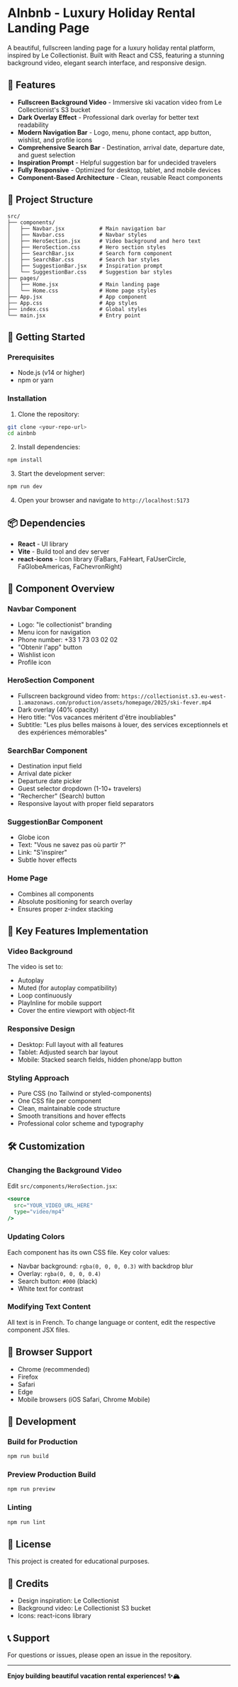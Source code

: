 # AInbnb - Luxury Holiday Rental Landing Page

A beautiful, fullscreen landing page for a luxury holiday rental platform, inspired by Le Collectionist. Built with React and CSS, featuring a stunning background video, elegant search interface, and responsive design.

## 🌟 Features

- **Fullscreen Background Video** - Immersive ski vacation video from Le Collectionist's S3 bucket
- **Dark Overlay Effect** - Professional dark overlay for better text readability
- **Modern Navigation Bar** - Logo, menu, phone contact, app button, wishlist, and profile icons
- **Comprehensive Search Bar** - Destination, arrival date, departure date, and guest selection
- **Inspiration Prompt** - Helpful suggestion bar for undecided travelers
- **Fully Responsive** - Optimized for desktop, tablet, and mobile devices
- **Component-Based Architecture** - Clean, reusable React components

## 📁 Project Structure

```
src/
├── components/
│   ├── Navbar.jsx           # Main navigation bar
│   ├── Navbar.css           # Navbar styles
│   ├── HeroSection.jsx      # Video background and hero text
│   ├── HeroSection.css      # Hero section styles
│   ├── SearchBar.jsx        # Search form component
│   ├── SearchBar.css        # Search bar styles
│   ├── SuggestionBar.jsx    # Inspiration prompt
│   └── SuggestionBar.css    # Suggestion bar styles
├── pages/
│   ├── Home.jsx             # Main landing page
│   └── Home.css             # Home page styles
├── App.jsx                  # App component
├── App.css                  # App styles
├── index.css                # Global styles
└── main.jsx                 # Entry point
```

## 🚀 Getting Started

### Prerequisites

- Node.js (v14 or higher)
- npm or yarn

### Installation

1. Clone the repository:
```bash
git clone <your-repo-url>
cd ainbnb
```

2. Install dependencies:
```bash
npm install
```

3. Start the development server:
```bash
npm run dev
```

4. Open your browser and navigate to `http://localhost:5173`

## 📦 Dependencies

- **React** - UI library
- **Vite** - Build tool and dev server
- **react-icons** - Icon library (FaBars, FaHeart, FaUserCircle, FaGlobeAmericas, FaChevronRight)

## 🎨 Component Overview

### Navbar Component
- Logo: "le collectionist" branding
- Menu icon for navigation
- Phone number: +33 1 73 03 02 02
- "Obtenir l'app" button
- Wishlist icon
- Profile icon

### HeroSection Component
- Fullscreen background video from: `https://collectionist.s3.eu-west-1.amazonaws.com/production/assets/homepage/2025/ski-fever.mp4`
- Dark overlay (40% opacity)
- Hero title: "Vos vacances méritent d'être inoubliables"
- Subtitle: "Les plus belles maisons à louer, des services exceptionnels et des expériences mémorables"

### SearchBar Component
- Destination input field
- Arrival date picker
- Departure date picker
- Guest selector dropdown (1-10+ travelers)
- "Rechercher" (Search) button
- Responsive layout with proper field separators

### SuggestionBar Component
- Globe icon
- Text: "Vous ne savez pas où partir ?"
- Link: "S'inspirer"
- Subtle hover effects

### Home Page
- Combines all components
- Absolute positioning for search overlay
- Ensures proper z-index stacking

## 🎯 Key Features Implementation

### Video Background
The video is set to:
- Autoplay
- Muted (for autoplay compatibility)
- Loop continuously
- PlayInline for mobile support
- Cover the entire viewport with object-fit

### Responsive Design
- Desktop: Full layout with all features
- Tablet: Adjusted search bar layout
- Mobile: Stacked search fields, hidden phone/app button

### Styling Approach
- Pure CSS (no Tailwind or styled-components)
- One CSS file per component
- Clean, maintainable code structure
- Smooth transitions and hover effects
- Professional color scheme and typography

## 🛠️ Customization

### Changing the Background Video
Edit `src/components/HeroSection.jsx`:
```jsx
<source 
  src="YOUR_VIDEO_URL_HERE" 
  type="video/mp4" 
/>
```

### Updating Colors
Each component has its own CSS file. Key color values:
- Navbar background: `rgba(0, 0, 0, 0.3)` with backdrop blur
- Overlay: `rgba(0, 0, 0, 0.4)`
- Search button: `#000` (black)
- White text for contrast

### Modifying Text Content
All text is in French. To change language or content, edit the respective component JSX files.

## 📱 Browser Support

- Chrome (recommended)
- Firefox
- Safari
- Edge
- Mobile browsers (iOS Safari, Chrome Mobile)

## 🔧 Development

### Build for Production
```bash
npm run build
```

### Preview Production Build
```bash
npm run preview
```

### Linting
```bash
npm run lint
```

## 📄 License

This project is created for educational purposes.

## 🙏 Credits

- Design inspiration: Le Collectionist
- Background video: Le Collectionist S3 bucket
- Icons: react-icons library

## 📞 Support

For questions or issues, please open an issue in the repository.

---

**Enjoy building beautiful vacation rental experiences! ✨🏔️**
